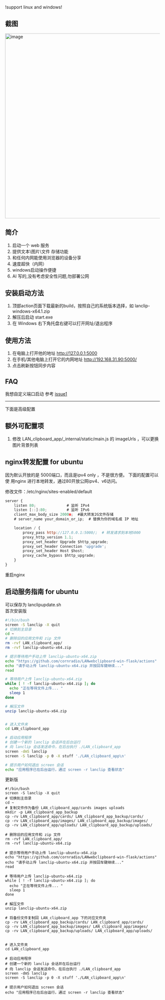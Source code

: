 !support linux and windows!
## 截图

<img src="https://github.com/user-attachments/assets/70c4b599-0cb0-4ed1-9fad-ae52b06fecd7" alt="image" width="600"/>



## 简介
1.  启动一个 web 服务
2.  提供文本\图片\文件 存储功能
3.  和任何内网能使用浏览器的设备分享
4.  速度超快（内网）
5.  windows启动操作便捷
6.  AI 写的,没有考虑安全性问题,勿部署公网

## 安装启动方法
1. 顶部action页面下载最新的build，按照自己的系统版本选择，如 lanclip-windows-x64.1.zip
2. 解压后启动 start.exe
3. 在 Windows 右下角托盘右键可以打开网址/退出程序



## 使用方法
1. 在电脑上打开他的地址 http://127.0.0.1:5000
2. 在手机/其他电脑上打开它的内网地址 http://192.168.31.90:5000/
3. 点击刷新按钮同步内容


## FAQ
我想自定义端口启动 参考 [issue1](https://github.com/cornradio/LANwebclipboard-win-flask/issues/1)

---

下面是高级配置


## 额外可配置项
1. 修改 LAN_clipboard_app/_internal/static/main.js 的 imageUrls ，可以更换图片背景列表

## nginx转发配置 for ubuntu
因为默认开放的是 5000端口，而且是ipv4 only ，不是很方便。
下面的配置可以使 用nginx 进行本地转发，通过80开放公网ipv4、v6访问。

修改文件：/etc/nginx/sites-enabled/default 
```js
server {
    listen 80;              # 监听 IPv4
    listen [::]:80;         # 监听 IPv6
    client_max_body_size 2000m;  #最大转发2G文件存储
    # server_name your_domain_or_ip;  # 替换为你的域名或 IP 地址

    location / {
        proxy_pass http://127.0.0.1:5000/;  # 转发请求到本地5000
        proxy_http_version 1.1;
        proxy_set_header Upgrade $http_upgrade;
        proxy_set_header Connection 'upgrade';
        proxy_set_header Host $host;
        proxy_cache_bypass $http_upgrade;
    }
}
```
重启nginx

## 启动服务指南 for ubuntu
可以保存为 lanclipupdate.sh  
首次安装版
```sh
#!/bin/bash
screen -S lanclip -X quit
# 切换到主目录
cd ~
# 删除旧的应用文件和 zip 文件
rm -rvf LAN_clipboard_app/
rm -rvf lanclip-ubuntu-x64.zip

# 提示等待用户手动上传 lanclip-ubuntu-x64.zip
echo "https://github.com/cornradio/LANwebclipboard-win-flask/actions"
echo "请手动上传 lanclip-ubuntu-x64.zip 并按回车键继续..."
read

# 等待用户上传 lanclip-ubuntu-x64.zip
while [ ! -f lanclip-ubuntu-x64.zip ]; do
  echo "正在等待文件上传... "
  sleep 1
done

# 解压文件
unzip lanclip-ubuntu-x64.zip


# 进入文件夹
cd LAN_clipboard_app

# 启动应用程序
# 创建一个新的 lanclip 会话并在后台运行
# 向 lanclip 会话发送命令，在后台执行 ./LAN_clipboard_app
screen -dmS lanclip
screen -S lanclip -p 0 -X stuff './LAN_clipboard_app\n'

# 提示用户如何退出 screen 会话
echo "应用程序已在后台运行，通过 screen -r lanclip 查看状态"
```

更新版
```
#!/bin/bash
screen -S lanclip -X quit
# 切换到主目录
cd ~
# 复制文件作为备份 LAN_clipboard_app/cards images uploads
mkdir -p LAN_clipboard_app_backup
cp -rv LAN_clipboard_app/cards/ LAN_clipboard_app_backup/cards/
cp -rv LAN_clipboard_app/images/ LAN_clipboard_app_backup/images/
cp -rv LAN_clipboard_app/uploads/ LAN_clipboard_app_backup/uploads/

# 删除旧的应用文件和 zip 文件
rm -rvf LAN_clipboard_app/
rm -rvf lanclip-ubuntu-x64.zip

# 提示等待用户手动上传 lanclip-ubuntu-x64.zip
echo "https://github.com/cornradio/LANwebclipboard-win-flask/actions"
echo "请手动上传 lanclip-ubuntu-x64.zip 并按回车键继续..."
read

# 等待用户上传 lanclip-ubuntu-x64.zip
while [ ! -f lanclip-ubuntu-x64.zip ]; do
  echo "正在等待文件上传... "
  sleep 1
done

# 解压文件
unzip lanclip-ubuntu-x64.zip

# 将备份文件复制回 LAN_clipboard_app 下的对应文件夹
cp -rv LAN_clipboard_app_backup/cards/ LAN_clipboard_app/cards/
cp -rv LAN_clipboard_app_backup/images/ LAN_clipboard_app/images/
cp -rv LAN_clipboard_app_backup/uploads/ LAN_clipboard_app/uploads/


# 进入文件夹
cd LAN_clipboard_app

# 启动应用程序
# 创建一个新的 lanclip 会话并在后台运行
# 向 lanclip 会话发送命令，在后台执行 ./LAN_clipboard_app
screen -dmS lanclip
screen -S lanclip -p 0 -X stuff './LAN_clipboard_app\n'

# 提示用户如何退出 screen 会话
echo "应用程序已在后台运行，通过 screen -r lanclip 查看状态"
```





